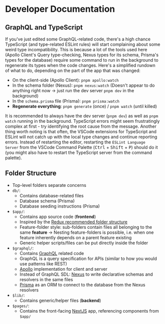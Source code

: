 # Developer Documentation

## GraphQL and TypeScript

If you've just edited some GraphQL-related code, there's a high chance TypeScript (and type-related ESLint rules) will start complaining about some weird type incompatibility. This is because a lot of the tools used here (Apollo Client's Query type-checking, Nexus types for its schema, Prisma's types for the database) require some command to run in the background to regenerate its types when the code changes. Here's a simplified rundown of what to do, depending on the part of the app that was changed:

-   On the client-side (Apollo Client): `pnpm apollo:watch`
-   In the schema folder (Nexus): `pnpm nexus:watch` (Doesn't appear to do anything right now -> just run the dev server `pnpm dev` in the background)
-   In the `schema.prisma` file (Prisma): `pnpm prisma:watch`
-   **Regenerate everything**: `pnpm generate` (once) / `pnpm watch` (until killed)

It is recommended to always have the dev server (`pnpm dev`) as well as `pnpm watch` running in the background. TypeScript errors might seem frustratingly complex at first - try identifying the root cause from the message. Another thing worth noting is that often, the VSCode extensions for TypeScript and ESLint will not catch up with the local type changes and continue reporting errors. Instead of restarting the editor, restarting the `ESLint Language Server` from the VSCode Command Palette (<kbd>Ctrl</kbd> + <kbd>Shift</kbd> + <kbd>P</kbd>) should do it (you might also have to restart the TypeScript server from the command palette).

## Folder Structure

-   Top-level folders separate concerns
-   `db/`:
    -   Contains database-related files
    -   Database schema (Prisma)
    -   Database seeding instructions (Prisma)
-   `$app/`:
    -   Contains app source code (**frontend**)
    -   Inspired by the [Redux recommended folder structure](https://redux.js.org/faq/code-structure#what-should-my-file-structure-look-like-how-should-i-group-my-action-creators-and-reducers-in-my-project-where-should-my-selectors-go)
    -   Feature-folder style: sub-folders contain files all belonging to the same **feature** -> Nesting feature-folders is possible, i.e. when one feature inherently depends on a parent feature existing
    -   Generic helper scripts/files can be put directly inside the folder
-   `$graphql/`:
    -   Contains [GraphQL](https://graphql.org/) related code
    -   GraphQL is a query specification for APIs (similar to how you would use patterns like REST)
    -   [Apollo](https://www.apollographql.com/) implementation for client and server
    -   Instead of GraphQL SDL: [Nexus](https://nexusjs.org/) to write declarative schemas and resolvers in the same files
    -   [Prisma](https://www.prisma.io/) as an ORM to connect to the database from the Nexus resolvers
-   `$lib/`:
    -   Contains generic/helper files (**backend**)
-   `$pages/`:
    -   Contains the front-facing [NextJS](https://nextjs.org/) app, referencing components from `$app/`
